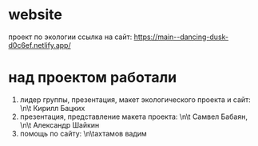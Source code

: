 # website
проект по экологии
ссылка на сайт: https://main--dancing-dusk-d0c6ef.netlify.app/












# над проектом работали
1) лидер группы, презентация, макет экологического проекта и сайт: \n\t Кирилл Бацких
2) презентация, представление макета проекта: \n\t Самвел Бабаян, \n\t Александр Шайкин
3) помощь по сайту: \n\tахтамов вадим
